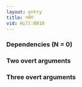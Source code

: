 ```yaml
---
layout: entry
title: འཐེང་
vid: Hill:0810
---
```

### Dependencies (N = 0)


### Two overt arguments


### Three overt arguments
